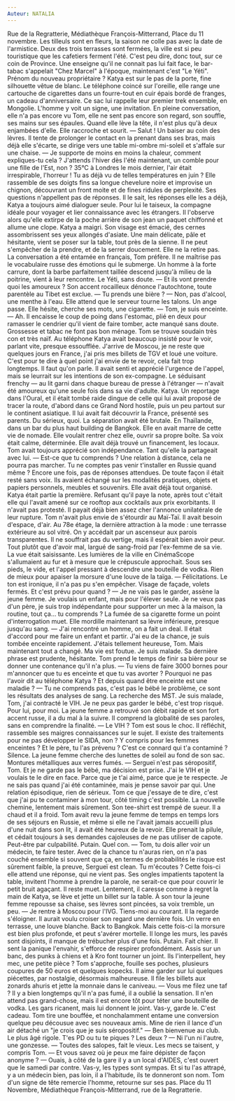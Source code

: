 ```yaml
---
Auteur: NATALIA
---
```


Rue de la Regratterie, Médiathèque François-Mitterrand, Place du 11 novembre. Les tilleuls sont en fleurs, la saison ne colle pas avec la date de l'armistice. Deux des trois terrasses sont fermées, la ville est si peu touristique que les cafetiers ferment l'été. C'est peu dire, donc tout, sur ce coin de Province. Une enseigne qu'il ne connait pas lui fait face, le bar-tabac s'appelait "Chez Marcel" à l'époque, maintenant c'est "Le Yéti". Prénom du nouveau propriétaire ?
Katya est sur le pas de la porte, fine silhouette vêtue de blanc. Le téléphone coincé sur l'oreille, elle range une cartouche de cigarettes dans un fourre-tout en cuir épais bordé de franges, un cadeau d'anniversaire. Ce sac lui rappelle leur premier trek ensemble, en Mongolie. L'homme y voit un signe, une invitation.
En pleine conversation, elle n'a pas encore vu Tom, elle ne sent pas encore son regard, son souffle, ses mains sur ses épaules. Quand elle lève la tête, il n'est plus qu'à deux enjambées d'elle. Elle raccroche et sourit.
— Salut ! Un baiser au coin des lèvres. Il tente de prolonger le contact en la prenant dans ses bras, mais déjà elle s'écarte, se dirige vers une table mi-ombre mi-soleil et s'affale sur une chaise.
— Je supporte de moins en moins la chaleur, comment expliques-tu cela ? J'attends l'hiver dès l'été maintenant, un comble pour une fille de l'Est, non ? 35°C à Londres le mois dernier, l'air était irrespirable, l'horreur ! Tu as déjà vu de telles températures en juin ?
Elle rassemble de ses doigts fins sa longue chevelure noire et improvise un chignon, découvrant un front moite et de fines ridules de perplexité. Ses questions n'appellent pas de réponses. Il le sait, les réponses elle les a déjà, Katya a toujours aimé dialoguer seule. Pour lui le taiseux, la compagne idéale pour voyager et lier connaissance avec les étrangers.
Il l'observe alors qu'elle extirpe de la poche arrière de son jean un paquet chiffonné et allume une clope. Katya a maigri. Son visage est émacié, des cernes assombrissent ses yeux allongés d'asiate. Une main délicate, pâle et hésitante, vient se poser sur la table, tout près de la sienne. Il ne peut s'empêcher de la prendre, et de la serrer doucement. Elle ne la retire pas.
La conversation a été entamée en français, Tom préfère. Il ne maîtrise pas le vocabulaire russe des émotions qui le submerge.
Un homme à la forte carrure, dont la barbe parfaitement taillée descend jusqu'à milieu de la poitrine, vient à leur rencontre. Le Yéti, sans doute.
— Et ils vont prendre quoi les amoureux ? Son accent rocailleux dénonce l'autochtone, toute parentèle au Tibet est exclue.
— Tu prends une bière ?
— Non, pas d'alcool, une menthe à l'eau. Elle attend que le serveur tourne les talons. Un ange passe. Elle hésite, cherche ses mots, une cigarette.
— Tom, je suis enceinte.
— Ah. Il encaisse le coup de poing dans l'estomac, plié en deux pour ramasser le cendrier qu'il vient de faire tomber, acte manqué sans doute. Grossesse et tabac ne font pas bon ménage.
Tom se trouve soudain très con et très naïf. Au téléphone Katya avait beaucoup insisté pour le voir, parlant vite, presque essoufflée. J'arrive de Moscou, je ne reste que quelques jours en France, j'ai pris mes billets de TGV et loué une voiture. C'est pour te dire à quel point j'ai envie de te revoir, cela fait trop longtemps. Il faut qu'on parle.
Il avait senti et apprécié l'urgence de l'appel, mais se leurrait sur les intentions de son ex-compagne.
Le séduisant frenchy — au lit garni dans chaque bureau de presse à l'étranger — n'avait été amoureux qu'une seule fois dans sa vie d'adulte. Katya. Un reportage dans l'Oural, et il était tombé raide dingue de celle qui lui avait proposé de tracer la route, d'abord dans ce Grand Nord hostile, puis un peu partout sur le continent asiatique. Il lui avait fait découvrir la France, présenté ses parents. Du sérieux, quoi.
La séparation avait été brutale. En Thaïlande, dans un bar du plus haut building de Bangkok. Elle en avait marre de cette vie de nomade. Elle voulait rentrer chez elle, ouvrir sa propre boîte. Sa voix était calme, déterminée. Elle avait déjà trouvé un financement, les locaux. Tom avait toujours apprécié son indépendance. Tant qu'elle la partageait avec lui.
— Est-ce que tu comprends ? Une relation à distance, cela ne pourra pas marcher. Tu ne comptes pas venir t'installer en Russie quand même ?
Encore une fois, pas de réponses attendues. De toute façon il était resté sans voix. Ils avaient échangé sur les modalités pratiques, objets et papiers personnels, meubles et souvenirs. Elle avait déjà tout organisé. Katya était partie la première. Refusant qu'il paye la note, après tout c'était elle qui l'avait amené sur ce rooftop aux cocktails aux prix exorbitants. Il n'avait pas protesté. Il payait déjà bien assez cher l'annonce unilatérale de leur rupture.
Tom n'avait plus envie de s'étourdir au Maï-Taï. Il avait besoin d'espace, d'air. Au 78e étage, la dernière attraction à la mode : une terrasse extérieure au sol vitré. On y accédait par un ascenseur aux parois transparentes. Il ne souffrait pas du vertige, mais il espérait bien avoir peur. Tout plutôt que d'avoir mal, largué de sang-froid par l'ex-femme de sa vie.
La vue était saisissante. Les lumières de la ville en CinémaScope s'allumaient au fur et à mesure que le crépuscule approchait. Sous ses pieds, le vide, et l'appel pressant à descendre une bouteille de vodka. Rien de mieux pour apaiser la morsure d'une louve de la taïga.
— Félicitations. Le ton est ironique, il n'a pas pu s'en empêcher. Visage de façade, volets fermés. Et c'est prévu pour quand ?
— Je ne vais pas le garder, assène la jeune femme. Je voulais un enfant, mais pour l'élever seule. Je ne veux pas d'un père, je suis trop indépendante pour supporter un mec à la maison, la routine, tout ça... tu comprends ?
La fumée de sa cigarette forme un point d'interrogation muet. Elle mordille maintenant sa lèvre inférieure, presque jusqu'au sang.
— J'ai rencontré un homme, on a fait un deal. Il était d'accord pour me faire un enfant et partir. J'ai eu de la chance, je suis tombée enceinte rapidement. J'étais tellement heureuse, Tom. Mais maintenant tout a changé. Ma vie est foutue. Je suis malade.
Sa dernière phrase est prudente, hésitante. Tom prend le temps de finir sa bière pour se donner une contenance qu'il n'a plus.
— Tu viens de faire 3000 bornes pour m'annoncer que tu es enceinte et que tu vas avorter ? Pourquoi ne pas l'avoir dit au téléphone Katya ? Et depuis quand être enceinte est une maladie ?
— Tu ne comprends pas, c'est pas le bébé le problème, ce sont les résultats des analyses de sang. La recherche des MST. Je suis malade, Tom, j'ai contracté le VIH. Je ne peux pas garder le bébé, c'est trop risqué. Pour lui, pour moi.
La jeune femme a retrouvé son débit rapide et son fort accent russe, il a du mal à la suivre. Il comprend la globalité de ses paroles, sans en comprendre la finalité.
— Le VIH ? Tom est sous le choc. Il réfléchit, rassemble ses maigres connaissances sur le sujet. Il existe des traitements pour ne pas développer le SIDA, non ? Y compris pour les femmes enceintes ? Et le père, tu l'as prévenu ? C'est ce connard qui t'a contaminé ?
Silence. La jeune femme cherche des lunettes de soleil au fond de son sac. Montures métalliques aux verres fumés.
— Sergueï n'est pas séropositif, Tom. Et je ne garde pas le bébé, ma décision est prise. J'ai le VIH et je voulais te le dire en face. Parce que je t'ai aimé, parce que je te respecte. Je ne sais pas quand j'ai été contaminée, mais je pense savoir par qui. Une relation épisodique, rien de sérieux. Tom ce que j'essaye de te dire, c'est que j'ai pu te contaminer à mon tour, côté timing c'est possible.
La nouvelle chemine, lentement mais sûrement. Son tee-shirt est trempé de sueur. Il a chaud et il a froid. Tom avait revu la jeune femme de temps en temps lors de ses séjours en Russie, et même si elle ne l'avait jamais accueilli plus d'une nuit dans son lit, il avait été heureux de la revoir. Elle prenait la pilule, et cédait toujours à ses demandes cajoleuses de ne pas utiliser de capote. Peut-être par culpabilité. Putain. Quel con.
— Tom, tu dois aller voir un médecin, te faire tester. Avec de la chance tu n'auras rien, on n'a pas couché ensemble si souvent que ça, en termes de probabilités le risque est sûrement faible, la preuve, Sergueï est clean. Tu m'écoutes ?
Cette fois-ci elle attend une réponse, qui ne vient pas. Ses ongles impatients tapotent la table, invitent l'homme à prendre la parole, ne serait-ce que pour couvrir le petit bruit agaçant. Il reste muet. Lentement, il caresse comme à regret la main de Katya, se lève et jette un billet sur la table.
À son tour la jeune femme repousse sa chaise, ses lèvres sont pincées, sa voix tremble, un peu.
— Je rentre à Moscou pour l'IVG. Tiens-moi au courant.
Il la regarde s'éloigner. Il aurait voulu croiser son regard une dernière fois. Un verre en terrasse, une louve blanche. Back to Bangkok. Mais cette fois-ci la morsure est bien plus profonde, et peut s'avérer mortelle. Il longe les murs, les pavés sont disjoints, il manque de trébucher plus d'une fois. Putain. Fait chier. Il sent la panique l'envahir, s'efforce de respirer profondément.
Assis sur un banc, des punks à chiens et à Kro font tourner un joint. Ils l'interpellent, hey mec, une petite pièce ? Tom s'approche, fouille ses poches, plusieurs coupures de 50 euros et quelques kopecks. Il aime garder sur lui quelques piécettes, par nostalgie, désormais malheureuse. Il file les billets aux zonards ahuris et jette la monnaie dans le caniveau.
— Vous me filez une taf ? Il y a bien longtemps qu'il n'a pas fumé, il a oublié la sensation. Il n'en attend pas grand-chose, mais il est encore tôt pour téter une bouteille de vodka. Les gars ricanent, mais lui donnent le joint. Vas-y, garde le. C'est cadeau.
Tom tire une bouffée, et nonchalamment entame une conversion quelque peu décousue avec ses nouveaux amis. Mine de rien il lance d'un air détaché un "je crois que je suis séropositif."
— Ben bienvenue au club. Le plus âgé rigole. T'es PD ou tu te piques ? Les deux ?
— Ni l'un ni l'autre, une gonzesse.
— Toutes des salopes, fait le vieux. Les mecs se taisent, y compris Tom.
— Et vous savez où je peux me faire dépister de façon anonyme ?
— Ouais, à côté de la gare il y a un local d'AIDES, c'est ouvert que le samedi par contre. Vas-y, les types sont sympas. Et si tu l'as attrapé, y a un médecin bien, pas loin, il a l'habitude, ils te donneront son nom.
Tom d'un signe de tête remercie l'homme, retourne sur ses pas. Place du 11 Novembre, Médiathèque François-Mitterrand, rue de la Regratterie.
